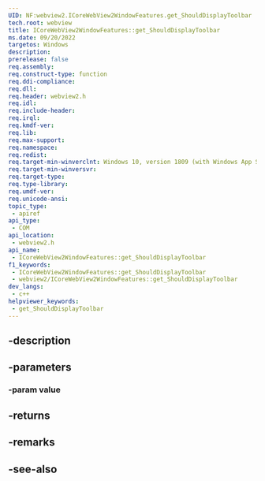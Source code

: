```yaml
---
UID: NF:webview2.ICoreWebView2WindowFeatures.get_ShouldDisplayToolbar
tech.root: webview
title: ICoreWebView2WindowFeatures::get_ShouldDisplayToolbar
ms.date: 09/20/2022
targetos: Windows
description: 
prerelease: false
req.assembly: 
req.construct-type: function
req.ddi-compliance: 
req.dll: 
req.header: webview2.h
req.idl: 
req.include-header: 
req.irql: 
req.kmdf-ver: 
req.lib: 
req.max-support: 
req.namespace: 
req.redist: 
req.target-min-winverclnt: Windows 10, version 1809 (with Windows App SDK 1.1 or later)
req.target-min-winversvr: 
req.target-type: 
req.type-library: 
req.umdf-ver: 
req.unicode-ansi: 
topic_type:
 - apiref
api_type:
 - COM
api_location:
 - webview2.h
api_name:
 - ICoreWebView2WindowFeatures::get_ShouldDisplayToolbar
f1_keywords:
 - ICoreWebView2WindowFeatures::get_ShouldDisplayToolbar
 - webview2/ICoreWebView2WindowFeatures::get_ShouldDisplayToolbar
dev_langs:
 - c++
helpviewer_keywords:
 - get_ShouldDisplayToolbar
---
```


## -description

## -parameters

### -param value

## -returns

## -remarks

## -see-also

